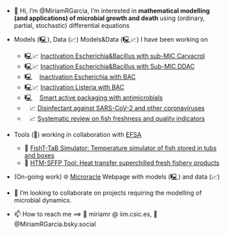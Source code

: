 - 👋 Hi, I’m @MiriamRGarcia, I’m interested in **mathematical modelling (and applications) of microbial growth and death** using (ordinary, partial, stochastic) differential equations
- Models (🖳), Data (📈) Models&Data (🖳📈) I have been working on
  - 🖳📈 [Inactivation Escherichia&Bacillus with sub-MIC Carvacrol](https://zenodo.org/doi/10.5281/zenodo.6656085)
  - 🖳📈 [Inactivation Escherichia&Bacillus with Sub-MIC DDAC](https://zenodo.org/doi/10.5281/zenodo.5167910)
  - 🖳 &nbsp;&nbsp; [Inactivation Escherichia with BAC](https://zenodo.org/doi/10.5281/zenodo.1207616) 
  - 🖳📈 [Inactivation Listeria with BAC](https://zenodo.org/doi/10.5281/zenodo.6651603)
  - 🖳 &nbsp;&nbsp; [Smart active packaging with antimicrobials](https://zenodo.org/doi/10.5281/zenodo.3244153)
  - &nbsp;&nbsp; 📈 [Disinfectant against SARS-CoV-2 and other coronaviruses](https://zenodo.org/doi/10.5281/zenodo.4297015)
  - &nbsp;&nbsp; 📈 [Systematic review on fish freshness and quality indicators](https://zenodo.org/doi/10.5281/zenodo.6400471)       
- Tools (🔧) working in collaboration with [EFSA](https://www.efsa.europa.eu/en)
  - 🔧 [FishT-TaB Simulator: Temperature simulator of fish stored in tubs and boxes](https://zenodo.org/doi/10.5281/zenodo.3725615)
  - 🔧 [HTM-SFFP Tool: Heat transfer superchilled fresh fishery products](https://zenodo.org/doi/10.5281/zenodo.4304282)


- (On-going work) 🌐  [Microracle](https://microracle.shinyapps.io/Microracle/)  Webpage with models (🖳) and data (📈)

- 👀 I’m looking to collaborate on projects requiring the modelling of microbial dynamics.
- 📫 How to reach me ==> 📨 miriamr @ iim.csic.es, 🦋 @MiriamRGarcia.bsky.social 
<!---
MiriamRGarcia/MiriamRGarcia is a ✨ special ✨ repository because its `README.md` (this file) appears on your GitHub profile.
You can click the Preview link to take a look at your changes.
--->

